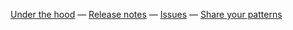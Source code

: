 [Under the hood](https://github.com/d-bl/GroundForge/tree/gh-pages/#how-its-made--under-the-hood) — [Release notes](https://github.com/d-bl/GroundForge/releases/) — [Issues](https://github.com/d-bl/GroundForge/issues/) — [Share your patterns](https://github.com/d-bl/GroundForge/issues/50)